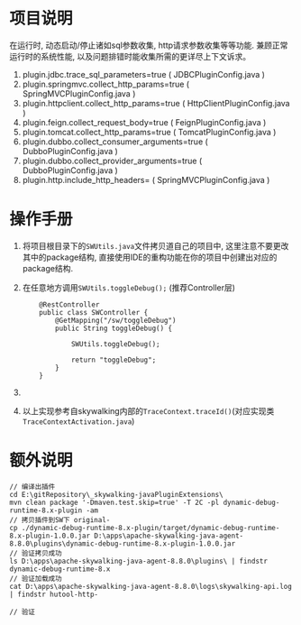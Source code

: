 # 项目说明
在运行时, 动态启动/停止诸如sql参数收集, http请求参数收集等等功能. 兼顾正常运行时的系统性能, 以及问题排错时能收集所需的更详尽上下文诉求。
1. plugin.jdbc.trace_sql_parameters=true ( JDBCPluginConfig.java )
2. plugin.springmvc.collect_http_params=true  ( SpringMVCPluginConfig.java )
3. plugin.httpclient.collect_http_params=true  ( HttpClientPluginConfig.java )
4. plugin.feign.collect_request_body=true  ( FeignPluginConfig.java )
5. plugin.tomcat.collect_http_params=true  ( TomcatPluginConfig.java )
6. plugin.dubbo.collect_consumer_arguments=true  ( DubboPluginConfig.java )
7. plugin.dubbo.collect_provider_arguments=true  ( DubboPluginConfig.java )
8. plugin.http.include_http_headers=  ( SpringMVCPluginConfig.java )


# 操作手册
1. 将项目根目录下的`SWUtils.java`文件拷贝道自己的项目中, 这里注意不要更改其中的package结构, 直接使用IDE的重构功能在你的项目中创建出对应的package结构.
2. 在任意地方调用`SWUtils.toggleDebug();` (推荐Controller层)

	```
		@RestController
		public class SWController {
			@GetMapping("/sw/toggleDebug")
			public String toggleDebug() {
				
				SWUtils.toggleDebug();
				
				return "toggleDebug";
			}
		}	
	```
3. 
4. 以上实现参考自skywalking内部的`TraceContext.traceId()`(对应实现类 `TraceContextActivation.java`)

# 额外说明


```
// 编译出插件
cd E:\gitRepository\_skywalking-javaPluginExtensions\
mvn clean package '-Dmaven.test.skip=true' -T 2C -pl dynamic-debug-runtime-8.x-plugin -am
// 拷贝插件到SW下 original-
cp ./dynamic-debug-runtime-8.x-plugin/target/dynamic-debug-runtime-8.x-plugin-1.0.0.jar D:\apps\apache-skywalking-java-agent-8.8.0\plugins\dynamic-debug-runtime-8.x-plugin-1.0.0.jar
// 验证拷贝成功
ls D:\apps\apache-skywalking-java-agent-8.8.0\plugins\ | findstr dynamic-debug-runtime-8.x
// 验证加载成功
cat D:\apps\apache-skywalking-java-agent-8.8.0\logs\skywalking-api.log | findstr hutool-http-

// 验证

```